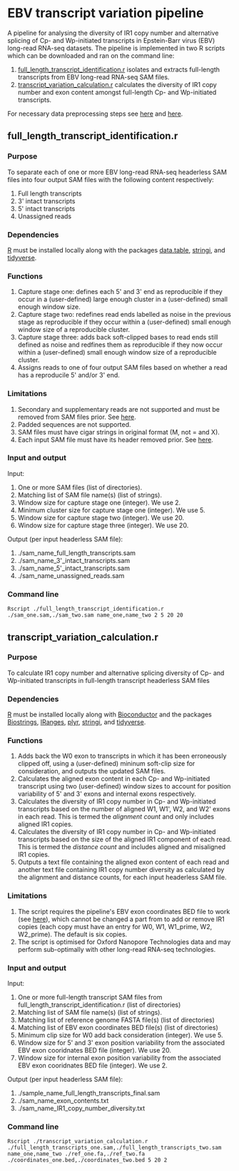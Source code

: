 # EBV transcript variation pipeline
A pipeline for analysing the diversity of IR1 copy number and alternative splicing of Cp- and Wp-initiated transcripts in Epstein-Barr virus (EBV) long-read RNA-seq datasets. The pipeline is implemented in two R scripts which can be downloaded and ran on the command line:
1. [full_length_transcript_identification.r](https://github.com/loggy01/IR1-transcript-variation-pipeline/blob/main/src/full_length_transcript_identification.r) isolates and extracts full-length transcripts from EBV long-read RNA-seq SAM files.
2. [transcript_variation_calculation.r](https://github.com/loggy01/IR1-transcript-variation-pipeline/blob/main/src/transcript_variation_calculation.r) calculates the diversity of IR1 copy number and exon content amongst full-length Cp- and Wp-initiated transcripts.

For necessary data preprocessing steps see [here](https://github.com/loggy01/IR1-transcript-variation-pipeline/blob/main/Additional%20files/command_lines.docx) and [here](https://github.com/loggy01/IR1-transcript-variation-pipeline/blob/main/Additional%20files/bam_filtration.r).


## full_length_transcript_identification.r

### Purpose
To separate each of one or more EBV long-read RNA-seq headerless SAM files into four output SAM files with the following content respectively:
1. Full length transcripts
2. 3' intact transcripts
3. 5' intact transcripts
4. Unassigned reads

### Dependencies
[R](http://lib.stat.cmu.edu/R/CRAN/) must be installed locally along with the packages [data.table](https://cran.r-project.org/web/packages/data.table/index.html), [stringi](https://cran.r-project.org/web/packages/stringi/index.html), and [tidyverse](https://cran.r-project.org/web/packages/tidyverse/index.html).

### Functions
1. Capture stage one: defines each 5' and 3' end as reproducible if they occur in a (user-defined) large enough cluster in a (user-defined) small enough window size.
2. Capture stage two: redefines read ends labelled as noise in the previous stage as reproducible if they occur within a (user-defined) small enough window size of a reproducible cluster.  
3. Capture stage three: adds back soft-clipped bases to read ends still defined as noise and redfines them as reproducible if they now occur within a (user-defined) small enough window size of a reproducible cluster. 
4. Assigns reads to one of four output SAM files based on whether a read has a reproducile 5' and/or 3' end.

### Limitations
1. Secondary and supplementary reads are not supported and must be removed from SAM files prior. See [here](https://github.com/loggy01/IR1-transcript-variation-pipeline/blob/main/Additional%20files/command_lines.docx).
2. Padded sequences are not supported.
3. SAM files must have cigar strings in original format (M, not = and X).
4. Each input SAM file must have its header removed prior. See [here](https://github.com/loggy01/IR1-transcript-variation-pipeline/blob/main/Additional%20files/command_lines.docx).

### Input and output
Input: 
1. One or more SAM files (list of directories).
2. Matching list of SAM file name(s) (list of strings). 
3. Window size for capture stage one (integer). We use 2.
4. Minimum cluster size for capture stage one (integer). We use 5.
6. Window size for capture stage two (integer). We use 20.
7. Window size for capture stage three (integer). We use 20.

Output (per input headerless SAM file):
1. ./sam_name_full_length_transcripts.sam
2. ./sam_name_3'_intact_transcripts.sam
3. ./sam_name_5'_intact_transcripts.sam
4. ./sam_name_unassigned_reads.sam

### Command line
````shell
Rscript ./full_length_transcript_identification.r ./sam_one.sam,./sam_two.sam name_one,name_two 2 5 20 20
````


## transcript_variation_calculation.r

### Purpose
To calculate IR1 copy number and alternative splicing diversity of Cp- and Wp-initiated transcripts in full-length transcript headerless SAM files

### Dependencies
[R](http://lib.stat.cmu.edu/R/CRAN/) must be installed locally along with [Bioconductor](https://www.bioconductor.org/install/) and the packages [Biostrings](https://bioconductor.org/packages/release/bioc/html/Biostrings.html), [IRanges](https://bioconductor.org/packages/release/bioc/html/IRanges.html), [plyr](https://cran.r-project.org/web/packages/plyr/index.html), [stringi](https://cran.r-project.org/web/packages/stringi/index.html), and [tidyverse](https://cran.r-project.org/web/packages/tidyverse/index.html).

### Functions
1. Adds back the W0 exon to transcripts in which it has been erroneously clipped off, using a (user-defined) mininum soft-clip size for consideration, and outputs the updated SAM files.
2. Calculates the aligned exon content in each Cp- and Wp-initiated transcript using two (user-defined) window sizes to account for position variability of 5' and 3' exons and internal exons respectively. 
3. Calculates the diversity of IR1 copy number in Cp- and Wp-initiated transcripts based on the number of aligned W1, W1', W2, and W2' exons in each read. This is termed the *alignment count* and only includes aligned IR1 copies.
4. Calculates the diversity of IR1 copy number in Cp- and Wp-initiated transcripts based on the size of the aligned IR1 component of each read. This is termed the *distance count* and includes aligned and misaligned IR1 copies.
5. Outputs a text file containing the aligned exon content of each read and another text file containing IR1 copy number diversity as calculated by the alignment and distance counts, for each input headerless SAM file.

### Limitations 
1. The script requires the pipeline's EBV exon coordinates BED file to work (see [here](https://github.com/loggy01/EBV-transcript-variation-pipeline/blob/main/examples/transcript_variation_calculation/input.bed)), which cannot be changed a part from to add or remove IR1 copies (each copy must have an entry for W0, W1, W1_prime, W2, W2_prime). The default is six copies.
2. The script is optimised for Oxford Nanopore Technologies data and may perform sub-optimally with other long-read RNA-seq technologies.

### Input and output
Input: 
1. One or more full-length transcript SAM files from full_length_transcript_identification.r (list of directories)
2. Matching list of SAM file name(s) (list of strings).
3. Matching list of reference genome FASTA file(s) (list of directories)
4. Matching list of EBV exon coordinates BED file(s) (list of directories)
5. Minimum clip size for W0 add back consideration (integer). We use 5.
6. Window size for 5' and 3' exon position variability from the associated EBV exon cooridnates BED file (integer). We use 20.
7. Window size for internal exon position variability from the associated EBV exon cooridnates BED file (integer). We use 2.

Output (per input headerless SAM file):
1. ./sample_name_full_length_transcripts_final.sam
2. ./sam_name_exon_contents.txt
3. ./sam_name_IR1_copy_number_diversity.txt

### Command line
````shell
Rscript ./transcript_variation_calculation.r ./full_length_transcripts_one.sam,./full_length_transcripts_two.sam name_one,name_two ./ref_one.fa,./ref_two.fa ./coordinates_one.bed,./coordinates_two.bed 5 20 2
